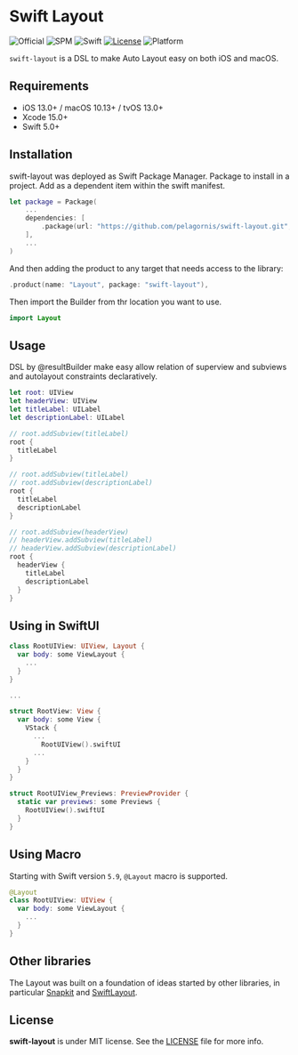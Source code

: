 # Swift Layout
![Official](https://img.shields.io/badge/project-official-green.svg?colorA=303033&colorB=226af6&label=Pelagornis)
![SPM](https://img.shields.io/badge/SPM-compatible-brightgreen.svg)
![Swift](https://img.shields.io/badge/Swift-5.9-orange.svg)
[![License](https://img.shields.io/github/license/pelagornis/swift-layout)](https://github.com/pelagornis/swift-layout/blob/main/LICENSE)
![Platform](https://img.shields.io/badge/platforms-iOS%2013.0%7C%20tvOS%2013.0%7C%20macOS%2010.13-red.svg)

`swift-layout` is a DSL to make Auto Layout easy on both iOS and macOS.

## Requirements
- iOS 13.0+ / macOS 10.13+ / tvOS 13.0+
- Xcode 15.0+
- Swift 5.0+

## Installation
swift-layout was deployed as Swift Package Manager. Package to install in a project. Add as a dependent item within the swift manifest.
```swift
let package = Package(
    ...
    dependencies: [
        .package(url: "https://github.com/pelagornis/swift-layout.git", from: "1.0.0")
    ],
    ...
)
```
And then adding the product to any target that needs access to the library:

```swift
.product(name: "Layout", package: "swift-layout"),
```

Then import the Builder from thr location you want to use.
```swift
import Layout
```

## Usage

DSL by @resultBuilder make easy allow relation of superview and subviews and autolayout constraints declaratively.

```swift
let root: UIView
let headerView: UIView
let titleLabel: UILabel
let descriptionLabel: UILabel

// root.addSubview(titleLabel)
root {
  titleLabel
}

// root.addSubview(titleLabel)
// root.addSubview(descriptionLabel)
root {
  titleLabel
  descriptionLabel
}

// root.addSubview(headerView)
// headerView.addSubview(titleLabel)
// headerView.addSubview(descriptionLabel)
root {
  headerView {
    titleLabel
    descriptionLabel
  }
}
```

## Using in SwiftUI
```swift
class RootUIView: UIView, Layout {
  var body: some ViewLayout { 
    ...
  }
}

...

struct RootView: View {
  var body: some View {
    VStack {
      ...
	    RootUIView().swiftUI
      ...
    }
  }
}

struct RootUIView_Previews: PreviewProvider {
  static var previews: some Previews {
    RootUIView().swiftUI
  }
}
```

## Using Macro
Starting with Swift version `5.9`, `@Layout` macro is supported.
```swift
@Layout
class RootUIView: UIView {
  var body: some ViewLayout { 
    ...
  }
}
```
## Other libraries

The Layout was built on a foundation of ideas started by other libraries, in particular [Snapkit](https://github.com/SnapKit/SnapKit.git) and [SwiftLayout](https://github.com/ioskrew/SwiftLayout).

## License
**swift-layout** is under MIT license. See the [LICENSE](LICENSE) file for more info.
